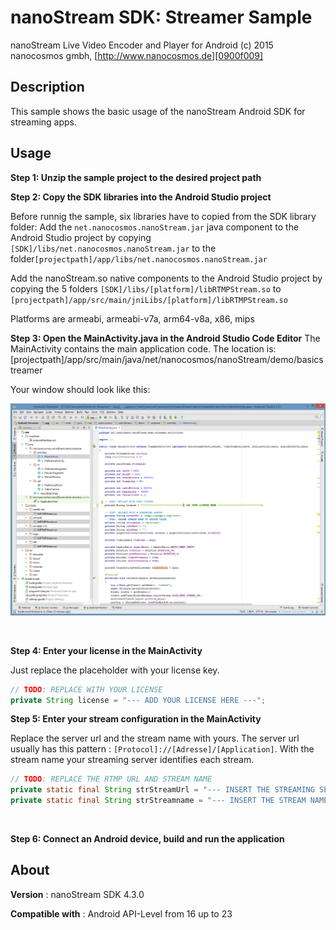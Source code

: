 # nanoStream SDK: Streamer Sample

nanoStream Live Video Encoder and Player for Android
(c) 2015 nanocosmos gmbh, [http://www.nanocosmos.de][0900f009]



## Description

This sample shows the basic usage of the nanoStream Android SDK for streaming apps.

## Usage

**Step 1: Unzip the sample project to the desired project path**

**Step 2: Copy the SDK libraries into the Android Studio project**

Before runnig the sample, six libraries have to copied from the SDK library folder:
Add the ``net.nanocosmos.nanoStream.jar`` java component to the Android Studio project by copying ``[SDK]/libs/net.nanocosmos.nanoStream.jar`` to the folder``[projectpath]/app/libs/net.nanocosmos.nanoStream.jar``

Add the nanoStream.so native components to the Android Studio project by copying the 5 folders ``[SDK]/libs/[platform]/libRTMPStream.so`` to
``[projectpath]/app/src/main/jniLibs/[platform]/libRTMPStream.so``

Platforms are armeabi, armeabi-v7a, arm64-v8a, x86, mips

**Step 3: Open the MainActivity.java in the Android Studio Code Editor**
The MainActivity contains the main application code. The location is:
[projectpath]/app/src/main/java/net/nanocosmos/nanoStream/demo/basicstreamer

Your window should look like this:

![Git-Android-Streamer](img/android_sample_streamer_studio.png)

&nbsp;

**Step 4: Enter your license in the MainActivity**

Just replace the placeholder with your license key.
```java
// TODO: REPLACE WITH YOUR LICENSE
private String license = "--- ADD YOUR LICENSE HERE ---";
```
**Step 5: Enter your stream configuration in the MainActivity**

Replace the server url and the stream name with yours.
The server url usually has this pattern : `[Protocol]://[Adresse]/[Application]`.
With the stream name your streaming server identifies each stream.
```java
// TODO: REPLACE THE RTMP URL AND STREAM NAME
private static final String strStreamUrl = "--- INSERT THE STREAMING SERVER URL ---";
private static final String strStreamname = "--- INSERT THE STREAM NAME OR FILE NAME ---";
```
&nbsp;

**Step 6: Connect an Android device, build and run the application**

## About

**Version** : nanoStream SDK 4.3.0

**Compatible with** : Android API-Level from 16 up to 23


  [0900f009]: http://www.nanocosmos.de "nanocosmos Website"

